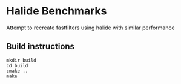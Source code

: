 # Halide Benchmarks
Attempt to recreate fastfilters using halide with similar performance

## Build instructions
```
mkdir build
cd build
cmake ..
make
```
